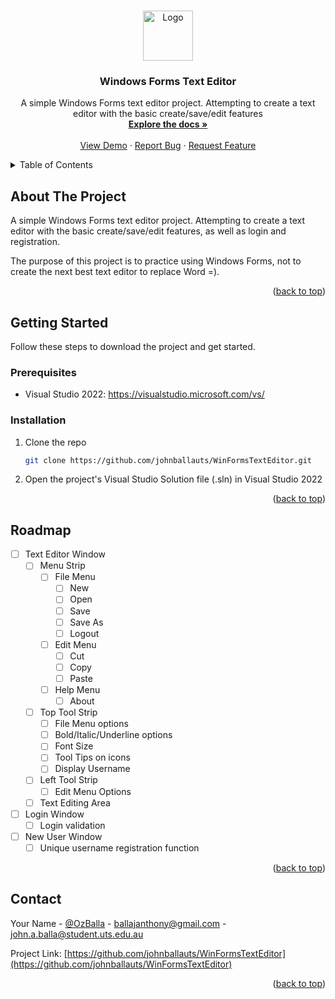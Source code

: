 <a name="readme-top"></a>


<!-- PROJECT LOGO -->
<br />
<div align="center">
  <a href="https://github.com/johnballauts/WinFormsTextEditor">
    <img src="images/logo.png" alt="Logo" width="80" height="80">
  </a>

<h3 align="center">Windows Forms Text Editor</h3>

  <p align="center">
    A simple Windows Forms text editor project. Attempting to create a text editor with the basic create/save/edit features
    <br />
    <a href="https://github.com/johnballauts/WinFormsTextEditor"><strong>Explore the docs »</strong></a>
    <br />
    <br />
    <a href="https://github.com/johnballauts/WinFormsTextEditor">View Demo</a>
    ·
    <a href="https://github.com/johnballauts/WinFormsTextEditor/issues">Report Bug</a>
    ·
    <a href="https://github.com/johnballauts/WinFormsTextEditor/issues">Request Feature</a>
  </p>
</div>



<!-- TABLE OF CONTENTS -->
<details>
  <summary>Table of Contents</summary>
  <ol>
    <li>
      <a href="#about-the-project">About The Project</a>
    </li>
    <li>
      <a href="#getting-started">Getting Started</a>
      <ul>
        <li><a href="#prerequisites">Prerequisites</a></li>
        <li><a href="#installation">Installation</a></li>
      </ul>
    </li>
    <li><a href="#usage">Usage</a></li>
    <li><a href="#roadmap">Roadmap</a></li>
  </ol>
</details>



<!-- ABOUT THE PROJECT -->
## About The Project

A simple Windows Forms text editor project. Attempting to create a text editor with the basic create/save/edit features, as well as login and registration.

The purpose of this project is to practice using Windows Forms, not to create the next best text editor to replace Word =).

<p align="right">(<a href="#readme-top">back to top</a>)</p>



<!-- GETTING STARTED -->
## Getting Started

Follow these steps to download the project and get started.

### Prerequisites

* Visual Studio 2022: https://visualstudio.microsoft.com/vs/

### Installation

1. Clone the repo
   ```sh
   git clone https://github.com/johnballauts/WinFormsTextEditor.git
   ```
2. Open the project's Visual Studio Solution file (.sln) in Visual Studio 2022 

<p align="right">(<a href="#readme-top">back to top</a>)</p>



<!-- ROADMAP -->
## Roadmap

- [ ] Text Editor Window
    - [ ] Menu Strip
        - [ ] File Menu
            - [ ] New
            - [ ] Open
            - [ ] Save
            - [ ] Save As
            - [ ] Logout
        - [ ] Edit Menu
            - [ ] Cut
            - [ ] Copy
            - [ ] Paste
        - [ ] Help Menu
            - [ ] About
    - [ ] Top Tool Strip
        - [ ] File Menu options
        - [ ] Bold/Italic/Underline options
        - [ ] Font Size
        - [ ] Tool Tips on icons
        - [ ] Display Username
    - [ ] Left Tool Strip
        - [ ] Edit Menu Options
    - [ ] Text Editing Area
- [ ] Login Window
    - [ ] Login validation
- [ ] New User Window
    - [ ] Unique username registration function

<p align="right">(<a href="#readme-top">back to top</a>)</p>



<!-- CONTACT -->
## Contact

Your Name - [@OzBalla](https://twitter.com/Ozballa) - ballajanthony@gmail.com - john.a.balla@student.uts.edu.au

Project Link: [https://github.com/johnballauts/WinFormsTextEditor](https://github.com/johnballauts/WinFormsTextEditor)

<p align="right">(<a href="#readme-top">back to top</a>)</p>